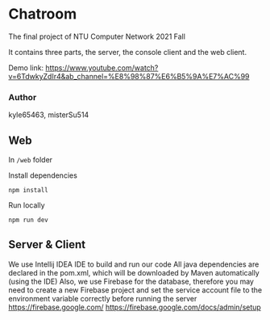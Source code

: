# Chatroom
The final project of NTU Computer Network 2021 Fall

It contains three parts, the server, the console client and the web client.

Demo link: https://www.youtube.com/watch?v=6TdwkyZdIr4&ab_channel=%E8%98%87%E6%B5%9A%E7%AC%99

### Author
kyle65463, misterSu514

## Web
In `/web` folder

Install dependencies
```
npm install
```

Run locally
```
npm run dev
```

## Server & Client
We use Intellij IDEA IDE to build and run our code
All java dependencies are declared in the pom.xml, which will be downloaded by Maven automatically (using the IDE)
Also, we use Firebase for the database, therefore you may need to create a new Firebase project and set the service account file to the environment variable correctly before running the server
https://firebase.google.com/
https://firebase.google.com/docs/admin/setup
